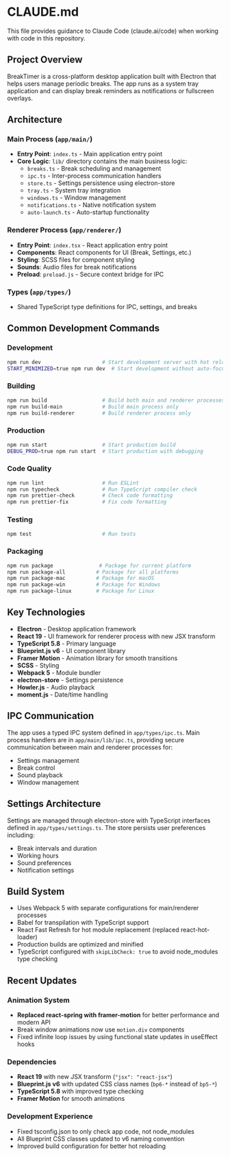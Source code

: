 # CLAUDE.md

This file provides guidance to Claude Code (claude.ai/code) when working with code in this repository.

## Project Overview

BreakTimer is a cross-platform desktop application built with Electron that helps users manage periodic breaks. The app runs as a system tray application and can display break reminders as notifications or fullscreen overlays.

## Architecture

### Main Process (`app/main/`)

- **Entry Point**: `index.ts` - Main application entry point
- **Core Logic**: `lib/` directory contains the main business logic:
  - `breaks.ts` - Break scheduling and management
  - `ipc.ts` - Inter-process communication handlers
  - `store.ts` - Settings persistence using electron-store
  - `tray.ts` - System tray integration
  - `windows.ts` - Window management
  - `notifications.ts` - Native notification system
  - `auto-launch.ts` - Auto-startup functionality

### Renderer Process (`app/renderer/`)

- **Entry Point**: `index.tsx` - React application entry point
- **Components**: React components for UI (Break, Settings, etc.)
- **Styling**: SCSS files for component styling
- **Sounds**: Audio files for break notifications
- **Preload**: `preload.js` - Secure context bridge for IPC

### Types (`app/types/`)

- Shared TypeScript type definitions for IPC, settings, and breaks

## Common Development Commands

### Development

```bash
npm run dev                    # Start development server with hot reload
START_MINIMIZED=true npm run dev  # Start development without auto-focus
```

### Building

```bash
npm run build                  # Build both main and renderer processes
npm run build-main             # Build main process only
npm run build-renderer         # Build renderer process only
```

### Production

```bash
npm run start                  # Start production build
DEBUG_PROD=true npm run start  # Start production with debugging
```

### Code Quality

```bash
npm run lint                   # Run ESLint
npm run typecheck              # Run TypeScript compiler check
npm run prettier-check         # Check code formatting
npm run prettier-fix           # Fix code formatting
```

### Testing

```bash
npm test                       # Run tests
```

### Packaging

```bash
npm run package               # Package for current platform
npm run package-all          # Package for all platforms
npm run package-mac          # Package for macOS
npm run package-win          # Package for Windows
npm run package-linux        # Package for Linux
```

## Key Technologies

- **Electron** - Desktop application framework
- **React 19** - UI framework for renderer process with new JSX transform
- **TypeScript 5.8** - Primary language
- **Blueprint.js v6** - UI component library
- **Framer Motion** - Animation library for smooth transitions
- **SCSS** - Styling
- **Webpack 5** - Module bundler
- **electron-store** - Settings persistence
- **Howler.js** - Audio playback
- **moment.js** - Date/time handling

## IPC Communication

The app uses a typed IPC system defined in `app/types/ipc.ts`. Main process handlers are in `app/main/lib/ipc.ts`, providing secure communication between main and renderer processes for:

- Settings management
- Break control
- Sound playback
- Window management

## Settings Architecture

Settings are managed through electron-store with TypeScript interfaces defined in `app/types/settings.ts`. The store persists user preferences including:

- Break intervals and duration
- Working hours
- Sound preferences
- Notification settings

## Build System

- Uses Webpack 5 with separate configurations for main/renderer processes
- Babel for transpilation with TypeScript support
- React Fast Refresh for hot module replacement (replaced react-hot-loader)
- Production builds are optimized and minified
- TypeScript configured with `skipLibCheck: true` to avoid node_modules type checking

## Recent Updates

### Animation System

- **Replaced react-spring with framer-motion** for better performance and modern API
- Break window animations now use `motion.div` components
- Fixed infinite loop issues by using functional state updates in useEffect hooks

### Dependencies

- **React 19** with new JSX transform (`"jsx": "react-jsx"`)
- **Blueprint.js v6** with updated CSS class names (`bp6-*` instead of `bp5-*`)
- **TypeScript 5.8** with improved type checking
- **Framer Motion** for smooth animations

### Development Experience

- Fixed tsconfig.json to only check app code, not node_modules
- All Blueprint CSS classes updated to v6 naming convention
- Improved build configuration for better hot reloading
